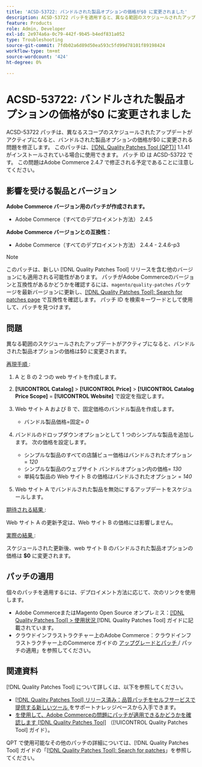 ```yaml
---
title: 'ACSD-53722: バンドルされた製品オプションの価格が$0 に変更されました'
description: ACSD-53722 パッチを適用すると、異なる範囲のスケジュールされたアップデートがアクティブになると、バンドルされた製品オプションの価格が$0 に変わるAdobe Commerceの問題を修正できます。
feature: Products
role: Admin, Developer
exl-id: 2e974a6a-0c79-442f-9b45-b4edf831a052
type: Troubleshooting
source-git-commit: 7fdb02a6d89d50ea593c5fd99d78101f89198424
workflow-type: tm+mt
source-wordcount: '424'
ht-degree: 0%

---
```


# ACSD-53722: バンドルされた製品オプションの価格が$0 に変更されました

ACSD-53722 パッチは、異なるスコープのスケジュールされたアップデートがアクティブになると、バンドルされた製品オプションの価格が$0 に変更される問題を修正します。 このパッチは、[[!DNL Quality Patches Tool (QPT)]](https://experienceleague.adobe.com/en/docs/commerce-operations/tools/quality-patches-tool/quality-patches-tool-to-self-serve-quality-patches) 1.1.41 がインストールされている場合に使用できます。 パッチ ID は ACSD-53722 です。 この問題はAdobe Commerce 2.4.7 で修正される予定であることに注意してください。

## 影響を受ける製品とバージョン

**Adobe Commerce バージョン用のパッチが作成されます。**

* Adobe Commerce（すべてのデプロイメント方法） 2.4.5

**Adobe Commerce バージョンとの互換性：**

* Adobe Commerce（すべてのデプロイメント方法） 2.4.4 - 2.4.6-p3

>[!NOTE]
>
>このパッチは、新しい [!DNL Quality Patches Tool] リリースを含む他のバージョンにも適用される可能性があります。 パッチがAdobe Commerceのバージョンと互換性があるかどうかを確認するには、`magento/quality-patches` パッケージを最新バージョンに更新し、[[!DNL Quality Patches Tool]: Search for patches page](https://experienceleague.adobe.com/tools/commerce-quality-patches/index.html) で互換性を確認します。 パッチ ID を検索キーワードとして使用して、パッチを見つけます。

## 問題

異なる範囲のスケジュールされたアップデートがアクティブになると、バンドルされた製品オプションの価格は$0 に変更されます。

<u> 再現手順 </u>:

1. A と B の 2 つの web サイトを作成します。
1. **[!UICONTROL Catalog]** > **[!UICONTROL Price]** > **[!UICONTROL Catalog Price Scope]** = **[!UICONTROL Website]** で設定を指定します。
1. Web サイト A および B で、固定価格のバンドル製品を作成します。

   * バンドル製品価格=固定= *0*

1. バンドルのドロップダウンオプションとして 1 つのシンプルな製品を追加します。 次の価格を設定します。

   * シンプルな製品のすべての店舗ビュー価格はバンドルされたオプション = *120*
   * シンプルな製品のウェブサイト バンドルオプション内の価格= *130*
   * 単純な製品の Web サイト B の価格はバンドルされたオプション = *140*

1. Web サイト A でバンドルされた製品を無効にするアップデートをスケジュールします。

<u> 期待される結果 </u>:

Web サイト A の更新予定は、Web サイト B の価格には影響しません。

<u> 実際の結果 </u>:

スケジュールされた更新後、web サイト B のバンドルされた製品オプションの価格は **$0** に変更されます。

## パッチの適用

個々のパッチを適用するには、デプロイメント方法に応じて、次のリンクを使用します。

* Adobe CommerceまたはMagento Open Source オンプレミス：[[!DNL Quality Patches Tool] > 使用状況 ](/help/tools/quality-patches-tool/usage.md) [!DNL Quality Patches Tool] ガイドに記載されています。
* クラウドインフラストラクチャー上のAdobe Commerce：クラウドインフラストラクチャー上のCommerce ガイドの [ アップグレードとパッチ ](https://experienceleague.adobe.com/docs/commerce-cloud-service/user-guide/develop/upgrade/apply-patches.html)/ パッチの適用」を参照してください。

## 関連資料

[!DNL Quality Patches Tool] について詳しくは、以下を参照してください。

* [[!DNL Quality Patches Tool]  リリース済み：品質パッチをセルフサービスで提供する新しいツール ](https://experienceleague.adobe.com/en/docs/commerce-operations/tools/quality-patches-tool/quality-patches-tool-to-self-serve-quality-patches) をサポートナレッジベースから入手できます。
* [ を使用して、Adobe Commerceの問題にパッチが適用できるかどうかを確認します  [!DNL Quality Patches Tool]](/help/tools/quality-patches-tool/patches-available-in-qpt/check-patch-for-magento-issue-with-magento-quality-patches.md) （[!UICONTROL Quality Patches Tool] ガイド）。


QPT で使用可能なその他のパッチの詳細については、[!DNL Quality Patches Tool] ガイドの「[[!DNL Quality Patches Tool]: Search for patches](https://experienceleague.adobe.com/tools/commerce-quality-patches/index.html)」を参照してください。
